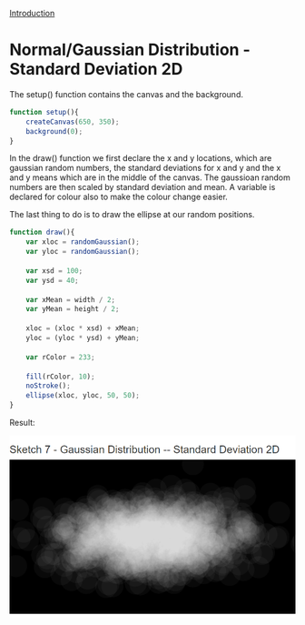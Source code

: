 [Introduction](../)

# Normal/Gaussian Distribution - Standard Deviation 2D

The setup() function contains the canvas and the background.

```js
function setup(){
    createCanvas(650, 350);
    background(0);
}
```
In the draw() function we first declare the x and y locations, which are gaussian random numbers, the standard deviations for x and y and the x and y means which are in the middle of the canvas. The gaussioan random numbers are then scaled by standard deviation and mean. A variable is declared for colour also to make the colour change easier.

The last thing to do is to draw the ellipse at our random positions.

```js
function draw(){
    var xloc = randomGaussian();
    var yloc = randomGaussian();

    var xsd = 100;
    var ysd = 40;

    var xMean = width / 2;
    var yMean = height / 2;

    xloc = (xloc * xsd) + xMean;
    yloc = (yloc * ysd) + yMean;

    var rColor = 233;

    fill(rColor, 10);
    noStroke();
    ellipse(xloc, yloc, 50, 50);
}
```

Result:

![Normal/Gaussian Distribution 2D](img/Sketch07.PNG?raw=true "Normal/Gaussian Distribution")
